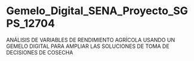 # Gemelo_Digital_SENA_Proyecto_SGPS_12704
ANÁLISIS DE VARIABLES DE RENDIMIENTO AGRÍCOLA USANDO UN GEMELO DIGITAL PARA AMPLIAR LAS SOLUCIONES DE TOMA DE DECISIONES DE COSECHA
